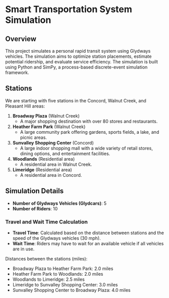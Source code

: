 # Smart Transportation System Simulation

## Overview

This project simulates a personal rapid transit system using Glydways vehicles. The simulation aims to optimize station placements, estimate potential ridership, and evaluate service efficiency. The simulation is built using Python and SimPy, a process-based discrete-event simulation framework.

## Stations

We are starting with five stations in the Concord, Walnut Creek, and Pleasant Hill areas:

1. **Broadway Plaza** (Walnut Creek)
   - A major shopping destination with over 80 stores and restaurants.
2. **Heather Farm Park** (Walnut Creek)
   - A large community park offering gardens, sports fields, a lake, and picnic areas.
3. **Sunvalley Shopping Center** (Concord)
   - A large indoor shopping mall with a wide variety of retail stores, dining options, and entertainment facilities.
4. **Woodlands** (Residential area)
   - A residential area in Walnut Creek.
5. **Limeridge** (Residential area)
   - A residential area in Concord.

## Simulation Details

- **Number of Glydways Vehicles (Glydcars)**: 5
- **Number of Riders**: 10

### Travel and Wait Time Calculation

- **Travel Time**: Calculated based on the distance between stations and the speed of the Glydways vehicles (30 mph).
- **Wait Time**: Riders may have to wait for an available vehicle if all vehicles are in use.

Distances between the stations (miles):
- Broadway Plaza to Heather Farm Park: 2.0 miles
- Heather Farm Park to Woodlands: 2.0 miles
- Woodlands to Limeridge: 2.5 miles
- Limeridge to Sunvalley Shopping Center: 3.0 miles
- Sunvalley Shopping Center to Broadway Plaza: 4.0 miles